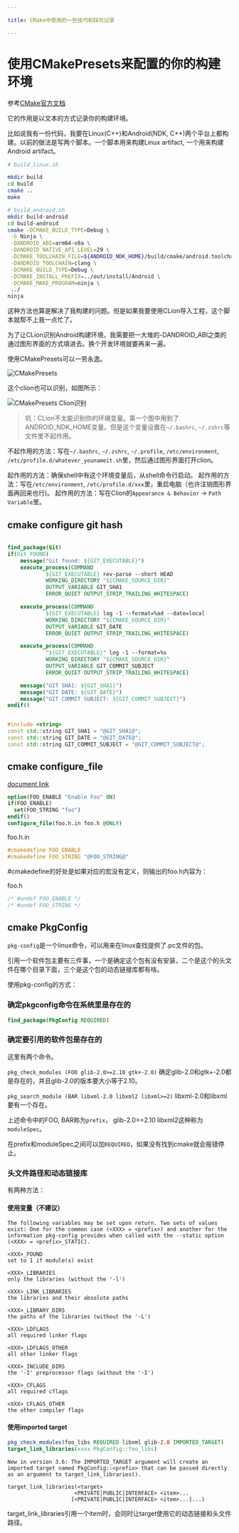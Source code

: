 ```yaml
---

title: CMake中使用的一些技巧和踩坑记录

---
```



# 使用CMakePresets来配置的你的构建环境

参考[CMake官方文档](https://cmake.org/cmake/help/latest/manual/cmake-presets.7.html)

它的作用是以文本的方式记录你的构建环境。

比如说我有一份代码，我要在Linux(C++)和Android(NDK, C++)两个平台上都构建。以前的做法是写两个脚本。一个脚本用来构建Linux artifact, 一个用来构建Android artifact。

```bash
# build_linux.sh

mkdir build
cd build
cmake ..
make

# build_android.sh
mkdir build-android
cd build-android
cmake -DCMAKE_BUILD_TYPE=Debug \
 -G Ninja \
 -DANDROID_ABI=arm64-v8a \
 -DANDROID_NATIVE_API_LEVEL=29 \
 -DCMAKE_TOOLCHAIN_FILE=${ANDROID_NDK_HOME}/build/cmake/android.toolchain.cmake \
 -DANDROID_TOOLCHAIN=clang \
 -DCMAKE_BUILD_TYPE=Debug \
 -DCMAKE_INSTALL_PREFIX=../out/install/Android \
 -DCMAKE_MAKE_PROGRAM=ninja \
 ../
ninja

```

这种方法也算是解决了我构建的问题。但是如果我要使用CLion导入工程，这个脚本就帮不上我一点忙了。

为了让CLion识别Android构建环境，我需要把一大堆的-DANDROID_ABI之类的通过图形界面的方式填进去。换个开发环境就要再来一遍。

使用CMakePresets可以一劳永逸。

![CMakePresets](assets/cmake%20presets.png)

这个clion也可以识别，如图所示：

![CMakePresets Clion识别](assets/cmake_presets_clion.png)

> 坑：CLion不太能识别你的环境变量。第一个图中用到了ANDROID_NDK_HOME变量。但是这个变量设置在`~/.bashrc`, `~/.zshrc`等文件里不起作用。

不起作用的方法：写在`~/.bashrc`, `~/.zshrc`,  `~/.profile`, `/etc/environment`, `/etc/profile.d/whatever_younameit.sh`里，然后通过图形界面打开clion。

起作用的方法：确保shell中有这个环境变量后，从shell命令行启动。
起作用的方法：写在`/etc/environment`, `/etc/profile.d/xxx`里，重启电脑（也许注销图形界面再回来也行)。
起作用的方法：写在Clion的`Appearance & Behavior` -> `Path Variable`里。

## cmake configure git hash


```cmake

find_package(Git)
if(Git_FOUND)
    message("Git found: ${GIT_EXECUTABLE}")
    execute_process(COMMAND
            ${GIT_EXECUTABLE} rev-parse --short HEAD
            WORKING_DIRECTORY "${CMAKE_SOURCE_DIR}"
            OUTPUT_VARIABLE GIT_SHA1
            ERROR_QUIET OUTPUT_STRIP_TRAILING_WHITESPACE)

    execute_process(COMMAND
            ${GIT_EXECUTABLE} log -1 --format=%ad --date=local
            WORKING_DIRECTORY "${CMAKE_SOURCE_DIR}"
            OUTPUT_VARIABLE GIT_DATE
            ERROR_QUIET OUTPUT_STRIP_TRAILING_WHITESPACE)

    execute_process(COMMAND
            "${GIT_EXECUTABLE}" log -1 --format=%s
            WORKING_DIRECTORY "${CMAKE_SOURCE_DIR}"
            OUTPUT_VARIABLE GIT_COMMIT_SUBJECT
            ERROR_QUIET OUTPUT_STRIP_TRAILING_WHITESPACE)

    message("GIT SHA1: ${GIT_SHA1}")
    message("GIT DATE: ${GIT_DATE}")
    message("GIT COMMIT SUBJECT: ${GIT_COMMIT_SUBJECT}")
endif()


```


```cpp

#include <string>
const std::string GIT_SHA1 = "@GIT_SHA1@";
const std::string GIT_DATE = "@GIT_DATE@";
const std::string GIT_COMMIT_SUBJECT = "@GIT_COMMIT_SUBJECT@";

```

## cmake configure_file

[document link](https://cmake.org/cmake/help/latest/command/configure_file.html)

```cmake
option(FOO_ENABLE "Enable Foo" ON)
if(FOO_ENABLE)
  set(FOO_STRING "foo")
endif()
configure_file(foo.h.in foo.h @ONLY)
```

foo.h.in
```cpp
#cmakedefine FOO_ENABLE
#cmakedefine FOO_STRING "@FOO_STRING@"

```

#cmakedefine的好处是如果对应的宏没有定义，则输出的foo.h内容为：

foo.h
```cpp
/* #undef FOO_ENABLE */
/* #undef FOO_STRING */
```

## cmake PkgConfig

`pkg-config`是一个linux命令，可以用来在linux查找提供了.pc文件的包。

引用一个软件包主要有三件事，一个是确定这个包有没有安装，二个是这个的头文件在哪个目录下面，三个是这个包的动态链接库都有啥。

使用pkg-config的方式：

### 确定pkgconfig命令在系统里是存在的

```cmake
find_package(PkgConfig REQUIRED)
```

### 确定要引用的软件包是存在的

这里有两个命令。


`pkg_check_modules (FOO glib-2.0>=2.10 gtk+-2.0)`
确定glib-2.0和gtk+-2.0都是存在的，并且glib-2.0的版本要大小等于2.10。

`pkg_search_module (BAR libxml-2.0 libxml2 libxml>=2)`
libxml-2.0和libxml要有一个存在。

上述命令中的FOO, BAR称为`prefix`， glib-2.0>=2.10 libxml2这种称为`moduleSpec`。

在prefix和moduleSpec之间可以加`REQUIRED`，如果没有找到cmake就会报错停止。

### 头文件路径和动态链接库

有两种方法：

#### 使用变量（不建议）

```
The following variables may be set upon return. Two sets of values exist: One for the common case (<XXX> = <prefix>) and another for the information pkg-config provides when called with the --static option (<XXX> = <prefix>_STATIC).

<XXX>_FOUND
set to 1 if module(s) exist

<XXX>_LIBRARIES
only the libraries (without the '-l')

<XXX>_LINK_LIBRARIES
the libraries and their absolute paths

<XXX>_LIBRARY_DIRS
the paths of the libraries (without the '-L')

<XXX>_LDFLAGS
all required linker flags

<XXX>_LDFLAGS_OTHER
all other linker flags

<XXX>_INCLUDE_DIRS
the '-I' preprocessor flags (without the '-I')

<XXX>_CFLAGS
all required cflags

<XXX>_CFLAGS_OTHER
the other compiler flags
```
 
 #### 使用imported target
 
 ```cmake
 pkg_check_modules(foo_libs REQUIRED libxml glib-2.0 IMPORTED_TARGET)
 target_link_libraries(xxxx PkgConfig::foo_libs)
 ```
 
 ```note
 New in version 3.6: The IMPORTED_TARGET argument will create an imported target named PkgConfig::<prefix> that can be passed directly as an argument to target_link_libraries().
 
 target_link_libraries(<target>
                      <PRIVATE|PUBLIC|INTERFACE> <item>...
                     [<PRIVATE|PUBLIC|INTERFACE> <item>...]...)
 ```
                       
 target_link_libraries引用一个item时，会同时让target使用它的动态链接和头文件路径。
 
 
 

